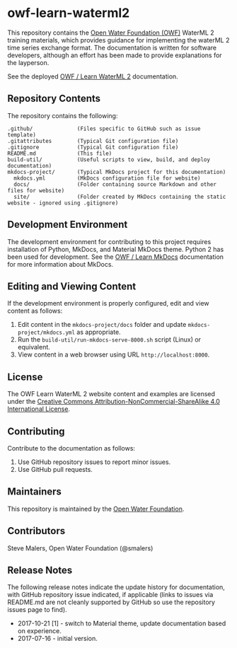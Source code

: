 # owf-learn-waterml2 #

This repository contains the [Open Water Foundation (OWF)](https://openwaterfoundation.org/) WaterML 2 training materials,
which provides guidance for implementing the waterML 2 time series exchange format.
The documentation is written for software developers, although an effort has been made to provide explanations for the layperson.

See the deployed [OWF / Learn WaterML 2](https://learn.openwaterfoundation.org/owf-learn-waterml2/) documentation.

## Repository Contents ##

The repository contains the following:

```text
.github/              (Files specific to GitHub such as issue template)
.gitattributes        (Typical Git configuration file)
.gitignore            (Typical Git configuration file)
README.md             (This file)
build-util/           (Useful scripts to view, build, and deploy documentation)
mkdocs-project/       (Typical MkDocs project for this documentation)
  mkdocs.yml          (MkDocs configuration file for website)
  docs/               (Folder containing source Markdown and other files for website)
  site/               (Folder created by MkDocs containing the static website - ignored using .gitignore)

```

## Development Environment ##

The development environment for contributing to this project requires installation of Python, MkDocs, and Material MkDocs theme.
Python 2 has been used for development.  See the [OWF / Learn MkDocs](https://learn.openwaterfoundation.org/owf-learn-mkdocs/)
documentation for more information about MkDocs.

## Editing and Viewing Content ##

If the development environment is properly configured, edit and view content as follows:

1. Edit content in the `mkdocs-project/docs` folder and update `mkdocs-project/mkdocs.yml` as appropriate.
2. Run the `build-util/run-mkdocs-serve-8000.sh` script (Linux) or equivalent.
3. View content in a web browser using URL `http://localhost:8000`.

## License ##

The OWF Learn WaterML 2 website content and examples are licensed under the
[Creative Commons Attribution-NonCommercial-ShareAlike 4.0 International License](https://creativecommons.org/licenses/by-nc-sa/4.0).

## Contributing ##

Contribute to the documentation as follows:

1. Use GitHub repository issues to report minor issues.
2. Use GitHub pull requests.

## Maintainers ##

This repository is maintained by the [Open Water Foundation](https://openwaterfoundation.org/).

## Contributors ##

Steve Malers, Open Water Foundation (@smalers)

## Release Notes ##

The following release notes indicate the update history for documentation, with GitHub repository issue indicated,
if applicable (links to issues via README.md are not cleanly supported by GitHub so use the repository issues page to find).

* 2017-10-21 [1] - switch to Material theme, update documentation based on experience.
* 2017-07-16 - initial version.
